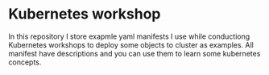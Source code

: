 # Kubernetes workshop

In this repository I store exapmle yaml manifests I use while conductiong Kubernetes workshops to deploy some objects to cluster as examples.
All manifest have descriptions and you can use them to learn some kubernetes concepts.
